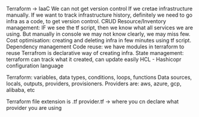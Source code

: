 Terraform -> IaaC
We can not get version control If we cretae infrastructure manually. If we want to track infrastructure history, definitely we need to go infra as a code, to get version control.
CRUD
Resource/Inventory management: IF we see the tf script, then we know what all services we are using. But manually in console we may not know clearly, we may miss few.
Cost optimisation: creating and deleting infra in few minutes using tf script.
Dependency management
Code reuse: we have modules in terraform to reuse
Terrafrom is declarative way of creating infra.
State management: terraform can track what it created, can update easily
HCL - Hashicopr configuration language

Terraform:
variables, data types, conditions, loops, functions
Data sources, locals, outputs, providers, provisioners.
Providers are: aws, azure, gcp, alibaba, etc

Terraform file extension is .tf
provider.tf -> where you cn declare what provider you are using

